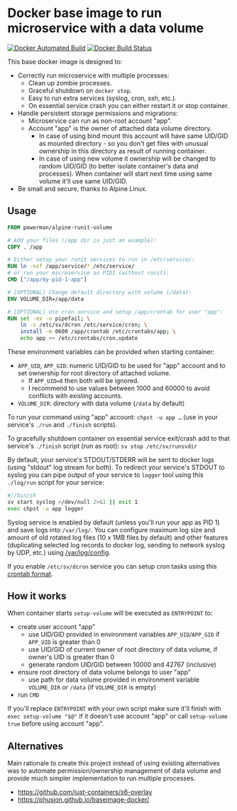 # Docker base image to run microservice with a data volume
[![Docker Automated Build](https://img.shields.io/docker/automated/powerman/alpine-runit-volume.svg)](https://github.com/powerman/alpine-runit-volume)
[![Docker Build Status](https://img.shields.io/docker/build/powerman/alpine-runit-volume.svg)](https://hub.docker.com/r/powerman/alpine-runit-volume/)

This base docker image is designed to:

- Correctly run microservice with multiple processes:
  - Clean up zombie processes.
  - Graceful shutdown on `docker stop`.
  - Easy to run extra services (syslog, cron, ssh, etc.).
  - On essential service crash you can either restart it or stop
    container.
- Handle persistent storage permissions and migrations:
  - Microservice can run as non-root account "app".
  - Account "app" is the owner of attached data volume directory.
    - In case of using bind mount this account will have same UID/GID as
      mounted directory - so you don't get files with unusual ownership in
      this directory as result of running container.
    - In case of using new volume it ownership will be changed to random
      UID/GID (to better isolate container's data and processes). When
      container will start next time using same volume it'll use same
      UID/GID.
- Be small and secure, thanks to Alpine Linux.

## Usage

```Dockerfile
FROM powerman/alpine-runit-volume

# Add your files (/app dir is just an example):
COPY . /app

# Either setup your runit services to run in /etc/service/:
RUN ln -nsf /app/service/* /etc/service/
# or run your microservice as PID1 (without runit):
CMD ["/app/my-pid-1-app"]

# [OPTIONAL] Change default directory with volume (/data):
ENV VOLUME_DIR=/app/data

# [OPTIONAL] Use cron service and setup /app/crontab for user "app":
RUN set -ex -o pipefail; \
    ln -s /etc/sv/dcron /etc/service/cron; \
    install -m 0600 /app/crontab /etc/crontabs/app; \
    echo app >> /etc/crontabs/cron.update
```

These environment variables can be provided when starting container:

- `APP_UID`, `APP_GID`: numeric UID/GID to be used for "app" account and
  to set ownership for root directory of attached volume.
  - If `APP_UID=0` then both will be ignored.
  - I recommend to use values between 1000 and 60000 to avoid conflicts
    with existing accounts.
- `VOLUME_DIR`: directory with data volume (`/data` by default)

To run your command using "app" account: `chpst -u app …` (use in your
service's `./run` and `./finish` scripts).

To gracefully shutdown container on essential service exit/crash add to
that service's `./finish` script (run as root): `sv stop /etc/sv/runsvdir`

By default, your service's STDOUT/STDERR will be sent to docker logs
(using "stdout" log stream for both). To redirect your service's STDOUT to
syslog you can pipe output of your service to `logger` tool using this
`./log/run` script for your service:

```sh
#!/bin/sh
sv start syslog >/dev/null 2>&1 || exit 1
exec chpst -u app logger
```

Syslog service is enabled by default (unless you'll run your app as PID 1)
and save logs into `/var/log/`. You can configure maximum log size and
amount of old rotated log files (10 x 1MB files by default) and other
features (duplicating selected log records to docker log, sending to
network syslog by UDP, etc.) using
[/var/log/config](http://smarden.org/runit/svlogd.8.html#sect6).

If you enable `/etc/sv/dcron` service you can setup cron tasks using this
[crontab format](https://github.com/dubiousjim/dcron/blob/master/crontab.markdown).

## How it works

When container starts `setup-volume` will be executed as `ENTRYPOINT` to:

- create user account "app"
  - use UID/GID provided in environment variables `APP_UID`/`APP_GID`
    if `APP_UID` is greater than 0
  - use UID/GID of current owner of root directory of data volume,
    if owner's UID is greater than 0
  - generate random UID/GID between 10000 and 42767 (inclusive)
- ensure root directory of data volume belongs to user "app"
  - use path for data volume provided in environment variable `VOLUME_DIR`
    or `/data` (if `VOLUME_DIR` is empty)
- run `CMD`

If you'll replace `ENTRYPOINT` with your own script make sure it'll finish
with `exec setup-volume "$@"` if it doesn't use account "app" or call
`setup-volume true` before using account "app".

## Alternatives

Main rationale to create this project instead of using existing
alternatives was to automate permission/ownership management of data
volume and provide much simpler implementation to run multiple processes.

- https://github.com/just-containers/s6-overlay
- https://phusion.github.io/baseimage-docker/
